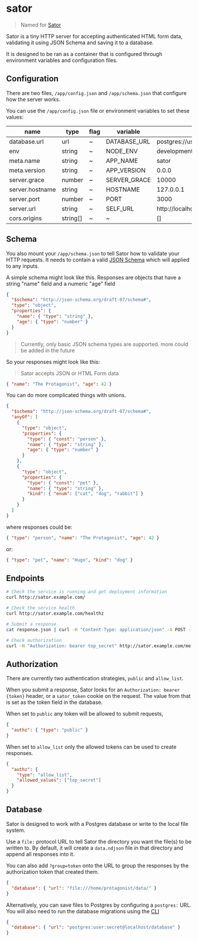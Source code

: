 # sator

> Named for [Sator](https://purl.r0b.io/sator)

Sator is a tiny HTTP server for accepting authenticated HTML form data,
validating it using JSON Schema and saving it to a database.

It is designed to be ran as a container that is configured through environment variables and configuration files.

## Configuration

There are two files, `/app/config.json` and `/app/schema.json` that configure how the server works.

You can use the `/app/config.json` file or environment variables to set these values:

| name            | type     | flag | variable     | fallback                              |
| --------------- | -------- | ---- | ------------ | ------------------------------------- |
| database.url    | url      | ~    | DATABASE_URL | postgres://user:secret@localhost:5432 |
| env             | string   | ~    | NODE_ENV     | development                           |
| meta.name       | string   | ~    | APP_NAME     | sator                                 |
| meta.version    | string   | ~    | APP_VERSION  | 0.0.0                                 |
| server.grace    | number   | ~    | SERVER_GRACE | 10000                                 |
| server.hostname | string   | ~    | HOSTNAME     | 127.0.0.1                             |
| server.port     | number   | ~    | PORT         | 3000                                  |
| server.url      | string   | ~    | SELF_URL     | http://localhost:3000                 |
| cors.origins    | string[] | ~    | ~            | []                                    |

## Schema

You also mount your `/app/schema.json` to tell Sator how to validate your HTTP requests.
It needs to contain a valid [JSON Schema](https://json-schema.org/understanding-json-schema/about)
which will applied to any inputs.

A simple schema might look like this. Responses are objects that have a string "name" field and a numeric "age" field

```json
{
  "$schema": "http://json-schema.org/draft-07/schema#",
  "type": "object",
  "properties": {
    "name": { "type": "string" },
    "age": { "type": "number" }
  }
}
```

> Currently, only basic JSON schema types are supported. more could be added in the future

So your responses might look like this:

> Sator accepts JSON or HTML Form data

```json
{ "name": "The Protagonist", "age": 42 }
```

You can do more complicated things with unions.

```json
{
  "$schema": "http://json-schema.org/draft-07/schema#",
  "anyOf": [
    {
      "type": "object",
      "properties": {
        "type": { "const": "person" },
        "name": { "type": "string" },
        "age": { "type": "number" }
      }
    },
    {
      "type": "object",
      "properties": {
        "type": { "const": "pet" },
        "name": { "type": "string" },
        "kind": { "enum": ["cat", "dog", "rabbit"] }
      }
    }
  ]
}
```

where responses could be:

```json
{ "type": "person", "name": "The Protagonist", "age": 42 }
```

or:

```json
{ "type": "pet", "name": "Hugo", "kind": "dog" }
```

## Endpoints

```bash
# Check the service is running and get deployment information
curl http://sator.example.com/

# Check the service health
curl http://sator.example.com/healthz

# Submit a response
cat response.json | curl -H "Content-Type: application/json" -X POST --data-binary @- http://sator.example.com/responses

# Check authorization
curl -H "Authorization: bearer top_secret" http://sator.example.com/me
```

## Authorization

There are currently two authentication strategies, `public` and `allow_list`.

When you submit a response, Sator looks for an `Authorization: bearer {token}` header, or a `sator_token` cookie on the request.
The value from that is set as the token field in the database.

When set to `public` any token will be allowed to submit requests,

```json
{
  "authz": { "type": "public" }
}
```

When set to `allow_list` only the allowed tokens can be used to create responses.

```json
{
  "authz": {
    "type": "allow_list",
    "allowed_values": ["top_secret"]
  }
}
```

## Database

Sator is designed to work with a Postgres database or write to the local file system.

Use a `file:` protocol URL to tell Sator the directory you want the file(s) to be written to.
By default, it will create a `data.ndjson` file in that directory and append all responses into it.

You can also add `?group=token` onto the URL to group the responses by the authorization token that created them.

```json
{
  "database": { "url": "file:///home/protagonist/data/" }
}
```

Alternatively, you can save files to Postgres by configuring a `postgres:` URL.
You will also need to run the database migrations using the [CLI](#cli)

```json
{
  "database": { "url": "postgres:user:secret@localhost/database" }
}
```
